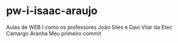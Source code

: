 # pw-i-isaac-araujo
Aulas de WEB I como os professores João Siles e Davi Vilar da Etec Camargo Aranha
Meu primeiro commit
